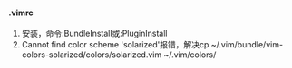 
#### .vimrc

1. 安装，命令:BundleInstall或:PluginInstall
2. Cannot find color scheme 'solarized'报错，解决cp ~/.vim/bundle/vim-colors-solarized/colors/solarized.vim ~/.vim/colors/
